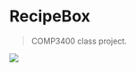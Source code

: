 # RecipeBox

> COMP3400 class project.

![](https://github.com/gmontalvoriv/RecipeBox/blob/master/screenshot.png)

